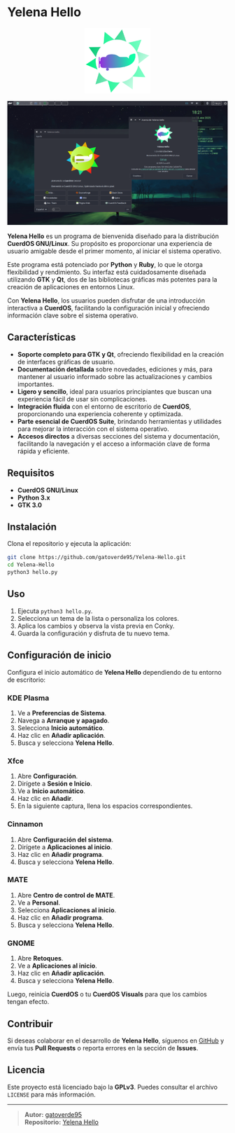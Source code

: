 # Yelena Hello

<p align="center">
  <img src="icons/prog1.svg" alt="Hello Logo" width="150"/>
</p>
<p align="center">
  <img src="assets/capture1.png" alt="Captura 1" width="900"/>
</p>

**Yelena Hello** es un programa de bienvenida diseñado para la distribución **CuerdOS GNU/Linux**. Su propósito es proporcionar una experiencia de usuario amigable desde el primer momento, al iniciar el sistema operativo.

Este programa está potenciado por **Python** y **Ruby**, lo que le otorga flexibilidad y rendimiento. Su interfaz está cuidadosamente diseñada utilizando **GTK** y **Qt**, dos de las bibliotecas gráficas más potentes para la creación de aplicaciones en entornos Linux.

Con **Yelena Hello**, los usuarios pueden disfrutar de una introducción interactiva a **CuerdOS**, facilitando la configuración inicial y ofreciendo información clave sobre el sistema operativo.

## Características

- **Soporte completo para GTK y Qt**, ofreciendo flexibilidad en la creación de interfaces gráficas de usuario.
- **Documentación detallada** sobre novedades, ediciones y más, para mantener al usuario informado sobre las actualizaciones y cambios importantes.
- **Ligero y sencillo**, ideal para usuarios principiantes que buscan una experiencia fácil de usar sin complicaciones.
- **Integración fluida** con el entorno de escritorio de **CuerdOS**, proporcionando una experiencia coherente y optimizada.
- **Parte esencial de CuerdOS Suite**, brindando herramientas y utilidades para mejorar la interacción con el sistema operativo.
- **Accesos directos** a diversas secciones del sistema y documentación, facilitando la navegación y el acceso a información clave de forma rápida y eficiente.

## Requisitos

- **CuerdOS GNU/Linux**
- **Python 3.x**
- **GTK 3.0**

## Instalación

Clona el repositorio y ejecuta la aplicación:

```bash
git clone https://github.com/gatoverde95/Yelena-Hello.git
cd Yelena-Hello
python3 hello.py
```

## Uso

1. Ejecuta `python3 hello.py`.
2. Selecciona un tema de la lista o personaliza los colores.
3. Aplica los cambios y observa la vista previa en Conky.
4. Guarda la configuración y disfruta de tu nuevo tema.

## Configuración de inicio

Configura el inicio automático de **Yelena Hello** dependiendo de tu entorno de escritorio:

### KDE Plasma
1. Ve a **Preferencias de Sistema**.
2. Navega a **Arranque y apagado**.
3. Selecciona **Inicio automático**.
4. Haz clic en **Añadir aplicación**.
5. Busca y selecciona **Yelena Hello**.

### Xfce
1. Abre **Configuración**.
2. Dirígete a **Sesión e Inicio**.
3. Ve a **Inicio automático**.
4. Haz clic en **Añadir**.
5. En la siguiente captura, llena los espacios correspondientes.

### Cinnamon
1. Abre **Configuración del sistema**.
2. Dirígete a **Aplicaciones al inicio**.
3. Haz clic en **Añadir programa**.
4. Busca y selecciona **Yelena Hello**.

### MATE
1. Abre **Centro de control de MATE**.
2. Ve a **Personal**.
3. Selecciona **Aplicaciones al inicio**.
4. Haz clic en **Añadir programa**.
5. Busca y selecciona **Yelena Hello**.

### GNOME
1. Abre **Retoques**.
2. Ve a **Aplicaciones al inicio**.
3. Haz clic en **Añadir aplicación**.
4. Busca y selecciona **Yelena Hello**.

Luego, reinicia **CuerdOS** o tu **CuerdOS Visuals** para que los cambios tengan efecto.


## Contribuir

Si deseas colaborar en el desarrollo de **Yelena Hello**, síguenos en [GitHub](https://github.com/gatoverde95/Yelena-Hello) y envía tus **Pull Requests** o reporta errores en la sección de **Issues**.

## Licencia

Este proyecto está licenciado bajo la **GPLv3**. Puedes consultar el archivo `LICENSE` para más información.

---

> **Autor:** [gatoverde95](https://github.com/gatoverde95)  
> **Repositorio:** [Yelena Hello](https://github.com/gatoverde95/Yelena-Hello)
